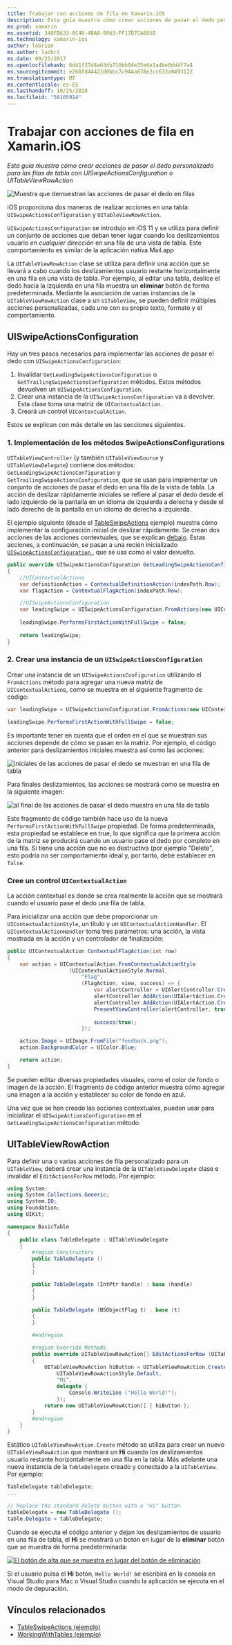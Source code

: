 ```yaml
---
title: Trabajar con acciones de fila en Xamarin.iOS
description: Esta guía muestra cómo crear acciones de pasar el dedo personalizado para las filas de tabla con UISwipeActionsConfiguration o UITableViewRowAction
ms.prod: xamarin
ms.assetid: 340FB633-0C46-40AA-9963-FF17D7CA6858
ms.technology: xamarin-ios
author: lobrien
ms.author: laobri
ms.date: 09/25/2017
ms.openlocfilehash: 6d41f37d4a63db710bb04e35e6e1a4be0dd4f7a4
ms.sourcegitcommit: e268fd44422d0bbc7c944a678e2cc633a0493122
ms.translationtype: MT
ms.contentlocale: es-ES
ms.lasthandoff: 10/25/2018
ms.locfileid: "50105914"
---
```

# <a name="working-with-row-actions-in-xamarinios"></a>Trabajar con acciones de fila en Xamarin.iOS

_Esta guía muestra cómo crear acciones de pasar el dedo personalizado para las filas de tabla con UISwipeActionsConfiguration o UITableViewRowAction_

![Muestra que demuestran las acciones de pasar el dedo en filas](row-action-images/action02.png)

iOS proporciona dos maneras de realizar acciones en una tabla: `UISwipeActionsConfiguration` y `UITableViewRowAction`.

`UISwipeActionsConfiguration` se introdujo en iOS 11 y se utiliza para definir un conjunto de acciones que deban tener lugar cuando los deslizamientos usuario _en cualquier dirección_ en una fila de una vista de tabla. Este comportamiento es similar de la aplicación nativa Mail.app 

La `UITableViewRowAction` clase se utiliza para definir una acción que se llevará a cabo cuando los deslizamientos usuario restante horizontalmente en una fila en una vista de tabla.
Por ejemplo, al editar una tabla, deslice el dedo hacia la izquierda en una fila muestra un **eliminar** botón de forma predeterminada. Mediante la asociación de varias instancias de la `UITableViewRowAction` clase a un `UITableView`, se pueden definir múltiples acciones personalizadas, cada uno con su propio texto, formato y el comportamiento.


## <a name="uiswipeactionsconfiguration"></a>UISwipeActionsConfiguration

Hay un tres pasos necesarios para implementar las acciones de pasar el dedo con `UISwipeActionsConfiguration`:

1. Invalidar `GetLeadingSwipeActionsConfiguration` o `GetTrailingSwipeActionsConfiguration` métodos. Estos métodos devuelven un `UISwipeActionsConfiguration`. 
2. Crear una instancia de la `UISwipeActionsConfiguration` va a devolver. Esta clase toma una matriz de `UIContextualAction`.
3. Creará un control `UIContextualAction`.

Estos se explican con más detalle en las secciones siguientes.

### <a name="1-implementing-the-swipeactionsconfigurations-methods"></a>1. Implementación de los métodos SwipeActionsConfigurations

`UITableViewController` (y también `UITableViewSource` y `UITableViewDelegate`) contiene dos métodos: `GetLeadingSwipeActionsConfiguration` y `GetTrailingSwipeActionsConfiguration`, que se usan para implementar un conjunto de acciones de pasar el dedo en una fila de la vista de tabla. La acción de deslizar rápidamente iniciales se refiere al pasar el dedo desde el lado izquierdo de la pantalla en un idioma de izquierda a derecha y desde el lado derecho de la pantalla en un idioma de derecha a izquierda. 

El ejemplo siguiente (desde el [TableSwipeActions](https://developer.xamarin.com/samples/monotouch/TableSwipeActions) ejemplo) muestra cómo implementar la configuración inicial de deslizar rápidamente. Se crean dos acciones de las acciones contextuales, que se explican [debajo](#create-uicontextualaction). Estas acciones, a continuación, se pasan a una recién inicializado [ `UISwipeActionsConfiguration` ](#create-uiswipeactionsconfigurations), que se usa como el valor devuelto.


```csharp
public override UISwipeActionsConfiguration GetLeadingSwipeActionsConfiguration(UITableView tableView, NSIndexPath indexPath)
{
    //UIContextualActions
    var definitionAction = ContextualDefinitionAction(indexPath.Row);
    var flagAction = ContextualFlagAction(indexPath.Row);

    //UISwipeActionsConfiguration
    var leadingSwipe = UISwipeActionsConfiguration.FromActions(new UIContextualAction[] { flagAction, definitionAction });
    
    leadingSwipe.PerformsFirstActionWithFullSwipe = false;
    
    return leadingSwipe;
}  
```

<a name="create-uiswipeactionsconfigurations" />

### <a name="2-instantiate-a-uiswipeactionsconfiguration"></a>2. Crear una instancia de un `UISwipeActionsConfiguration`

Crear una instancia de un `UISwipeActionsConfiguration` utilizando el `FromActions` método para agregar una nueva matriz de `UIContextualAction`s, como se muestra en el siguiente fragmento de código:

```csharp
var leadingSwipe = UISwipeActionsConfiguration.FromActions(new UIContextualAction[] { flagAction, definitionAction })

leadingSwipe.PerformsFirstActionWithFullSwipe = false;
```

Es importante tener en cuenta que el orden en el que se muestran sus acciones depende de cómo se pasan en la matriz. Por ejemplo, el código anterior para deslizamientos iniciales muestra así como las acciones:

![iniciales de las acciones de pasar el dedo se muestran en una fila de tabla](row-action-images/action03.png)

Para finales deslizamientos, las acciones se mostrará como se muestra en la siguiente imagen:

![al final de las acciones de pasar el dedo muestra en una fila de tabla](row-action-images/action04.png)

Este fragmento de código también hace uso de la nueva `PerformsFirstActionWithFullSwipe` propiedad. De forma predeterminada, esta propiedad se establece en true, lo que significa que la primera acción de la matriz se producirá cuando un usuario pase el dedo por completo en una fila. Si tiene una acción que no es destructiva (por ejemplo "Delete", esto podría no ser comportamiento ideal y, por tanto, debe establecer en `false`.

<a name="create-uicontextualaction" />

### <a name="create-a-uicontextualaction"></a>Cree un control `UIContextualAction`

La acción contextual es donde se crea realmente la acción que se mostrará cuando el usuario pase el dedo una fila de tabla.

Para inicializar una acción que debe proporcionar un `UIContextualActionStyle`, un título y un `UIContextualActionHandler`. El `UIContextualActionHandler` toma tres parámetros: una acción, la vista mostrada en la acción y un controlador de finalización:

```csharp
public UIContextualAction ContextualFlagAction(int row)
{
    var action = UIContextualAction.FromContextualActionStyle
                    (UIContextualActionStyle.Normal,
                        "Flag",
                        (FlagAction, view, success) => {
                            var alertController = UIAlertController.Create($"Report {words[row]}?", "", UIAlertControllerStyle.Alert);
                            alertController.AddAction(UIAlertAction.Create("Cancel", UIAlertActionStyle.Cancel, null)); 
                            alertController.AddAction(UIAlertAction.Create("Yes", UIAlertActionStyle.Destructive, null));
                            PresentViewController(alertController, true, null);
                            
                            success(true);
                        });

    action.Image = UIImage.FromFile("feedback.png");
    action.BackgroundColor = UIColor.Blue;

    return action;
}
```

Se pueden editar diversas propiedades visuales, como el color de fondo o imagen de la acción. El fragmento de código anterior muestra cómo agregar una imagen a la acción y establecer su color de fondo en azul.

Una vez que se han creado las acciones contextuales, pueden usar para inicializar el `UISwipeActionsConfiguration` en el `GetLeadingSwipeActionsConfiguration` método.

## <a name="uitableviewrowaction"></a>UITableViewRowAction

Para definir una o varias acciones de fila personalizado para un `UITableView`, deberá crear una instancia de la `UITableViewDelegate` clase e invalidar el `EditActionsForRow` método. Por ejemplo:

```csharp
using System;
using System.Collections.Generic;
using System.IO;
using Foundation;
using UIKit;

namespace BasicTable
{
    public class TableDelegate : UITableViewDelegate
    {
        #region Constructors
        public TableDelegate ()
        {
        }

        public TableDelegate (IntPtr handle) : base (handle)
        {
        }

        public TableDelegate (NSObjectFlag t) : base (t)
        {
        }

        #endregion

        #region Override Methods
        public override UITableViewRowAction[] EditActionsForRow (UITableView tableView, NSIndexPath indexPath)
        {
            UITableViewRowAction hiButton = UITableViewRowAction.Create (
                UITableViewRowActionStyle.Default,
                "Hi",
                delegate {
                    Console.WriteLine ("Hello World!");
                });
            return new UITableViewRowAction[] { hiButton };
        }
        #endregion
    }
}
```

Estático `UITableViewRowAction.Create` método se utiliza para crear un nuevo `UITableViewRowAction` que mostrará un **Hi** cuando los deslizamientos usuario restante horizontalmente en una fila en la tabla. Más adelante una nueva instancia de la `TableDelegate` creado y conectado a la `UITableView`. Por ejemplo:

```csharp
TableDelegate tableDelegate;
...

// Replace the standard delete button with a "Hi" button
tableDelegate = new TableDelegate ();
table.Delegate = tableDelegate;

```

Cuando se ejecuta el código anterior y dejan los deslizamientos de usuario en una fila de tabla, el **Hi** se mostrará un botón en lugar de la **eliminar** botón que se muestra de forma predeterminada:

[![](row-action-images/action01.png "El botón de alta que se muestra en lugar del botón de eliminación")](row-action-images/action01.png#lightbox)

Si el usuario pulsa el **Hi** botón, `Hello World!` se escribirá en la consola en Visual Studio para Mac o Visual Studio cuando la aplicación se ejecuta en el modo de depuración.



## <a name="related-links"></a>Vínculos relacionados

- [TableSwipeActions (ejemplo)](https://developer.xamarin.com/samples/monotouch/TableSwipeActions)
- [WorkingWithTables (ejemplo)](https://developer.xamarin.com/samples/monotouch/WorkingWithTables)
